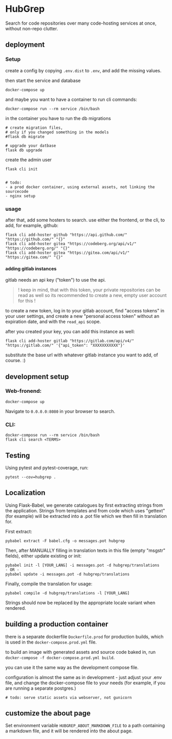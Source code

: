 # HubGrep

Search for code repositories over many code-hosting services at once, without non-repo clutter.


## deployment

### Setup

create a config by copying `.env.dist` to `.env`, and add the missing values.

then start the service and database

    docker-compose up


and maybe you want to have a container to run cli commands:

    docker-compose run --rm service /bin/bash

in the container you have to run the db migrations

    # create migration files, 
    # only if you changed something in the models
    #flask db migrate  

    # upgrade your datbase
    flask db upgrade

create the admin user

    flask cli init


    # todo: 
    - a prod docker container, using external assets, not linking the sourcecode
    - nginx setup



### usage

after that, add some hosters to search. use either the frontend, 
or the cli, to add, for example, github:

    flask cli add-hoster github "https://api.github.com/" "https://github.com/" "{}"
    flask cli add-hoster gitea "https://codeberg.org/api/v1/" "https://codeberg.org/" "{}"
    flask cli add-hoster gitea "https://gitea.com/api/v1/" "https://gitea.com/" "{}"


#### adding gitlab instances

gitlab needs an api key ("token") to use the api.

> ! keep in mind, that with this token, your private repositories can be read as well
> so its recommended to create a new, empty user account for this !

to create a new token, log in to your gitlab account, 
find "access tokens" in your user settings, and create a new "personal access token" 
without an expiration date, and with the `read_api` scope.

after you created your key, you can add this instance as well:
    
    flask cli add-hoster gitlab "https://gitlab.com/api/v4/" "https://gitlab.com/" '{"api_token": "XXXXXXXXXXX"}'


substitute the base url with whatever gitlab instance you want to add, of course. :)



## development setup

### Web-fronend:

    docker-compose up

Navigate to `0.0.0.0:8080` in your browser to search.

### CLI:

```
docker-compose run --rm service /bin/bash
flask cli search <TERMS>
```

## Testing

Using pytest and pytest-coverage, run:

    pytest --cov=hubgrep .
    

## Localization

Using Flask-Babel, we generate catalogues by first extracting strings from the application. Strings from templates and
from code which uses "gettext" (for example) will be extracted into a .pot file which we then fill in translation for.

First extract:

    pybabel extract -F babel.cfg -o messages.pot hubgrep

Then, after MANUALLY filling in translation texts in this file (empty "msgstr" fields), either update existing or init:

    pybabel init -l [YOUR_LANG] -i messages.pot -d hubgrep/translations
    - OR -
    pybabel update -i messages.pot -d hubgrep/translations
    
Finally, compile the translation for usage:

    pybabel compile -d hubgrep/translations -l [YOUR_LANG]
    
Strings should now be replaced by the appropriate locale variant when rendered.



## building a production container

there is a separate dockerfile `Dockerfile.prod` for production builds, 
which is used in the `docker-compose.prod.yml` file.

to build an image with generated assets and source code baked in, 
run `docker-compose -f docker-compose.prod.yml build`.

you can use it the same way as the development compose file.

configuration is almost the same as in development - 
just adjust your .env file, and change the docker-compose
file to your needs (for example, if you are running a separate postgres.)

    # todo: serve static assets via webserver, not gunicorn



## customize the about page

Set environment variable `HUBGREP_ABOUT_MARKDOWN_FILE` to a path containing a markdown file,
and it will be rendered into the about page.


